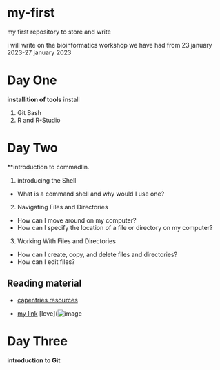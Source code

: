 # my-first
my first repository to store and write
 
i will write on the bioinformatics workshop we have had from 23 january 2023-27 january 2023

# Day One
**installition of tools**
install 
1. Git Bash
2. R and R-Studio

#  Day Two
**introduction to commadlin. 
 1. introducing the Shell
 - What is a command shell and why would I use one?
2. Navigating Files and Directories
-	How can I move around on my computer?
-  How can I specify the location of a file or directory on my computer?
3. Working With Files and Directories
 -	How can I create, copy, and delete files and directories?
-  How can I edit files?
## Reading material

- [capentries resources](https://swcarpentry.github.io/shell-novice/)

- [my link](https://swcarpentry.github.io/git-novice/)
[love](![image](https://user-images.githubusercontent.com/123540599/214551903-7435e72a-f236-458f-a2b6-d66389daf7dc.png)


# Day Three
**introduction to Git**


